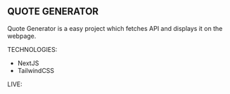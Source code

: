 ## QUOTE GENERATOR
Quote Generator is a easy project which fetches API and displays it on the webpage.

TECHNOLOGIES:
- NextJS
- TailwindCSS

LIVE:
